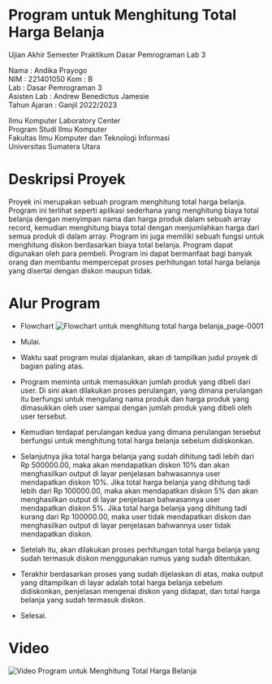 # Program untuk Menghitung Total Harga Belanja
Ujian Akhir Semester Praktikum Dasar Pemrograman Lab 3  

Nama : Andika Prayogo  
NIM  : 221401050 
Kom  : B  
Lab  : Dasar Pemrograman 3  
Asisten Lab : Andrew Benedictus Jamesie  
Tahun Ajaran : Ganjil 2022/2023  

Ilmu Komputer Laboratory Center  
Program Studi Ilmu Komputer  
Fakultas Ilmu Komputer dan Teknologi Informasi  
Universitas Sumatera Utara  

# Deskripsi Proyek
Proyek ini merupakan sebuah program menghitung total harga belanja. Program ini terlihat seperti aplikasi sederhana yang menghitung biaya total belanja dengan menyimpan nama dan harga produk dalam sebuah array record, kemudian menghitung biaya total dengan menjumlahkan harga dari semua produk di dalam array. Program ini juga memiliki sebuah fungsi untuk menghitung diskon berdasarkan biaya total belanja. Program dapat digunakan oleh para pembeli. Program ini dapat bermanfaat bagi banyak orang dan membantu mempercepat proses perhitungan total harga belanja yang disertai dengan diskon maupun tidak.

# Alur Program
 - Flowchart
 ![Flowchart untuk menghitung total harga belanja_page-0001](https://user-images.githubusercontent.com/116491264/209615597-f1e73d54-244c-4bd9-80a0-19a24701a20f.jpg)
 
 - Mulai.
 - Waktu saat program mulai dijalankan, akan di tampilkan judul proyek di bagian paling atas.
 - Program meminta untuk memasukkan jumlah produk yang dibeli dari user. Di sini akan dilakukan proses perulangan, yang dimana perulangan itu berfungsi untuk mengulang nama produk dan harga produk yang dimasukkan oleh user sampai dengan jumlah produk yang dibeli oleh user tersebut.
 - Kemudian terdapat perulangan kedua yang dimana perulangan tersebut berfungsi untuk menghitung total harga belanja sebelum didiskonkan.
 - Selanjutnya jika total harga belanja yang sudah dihitung tadi lebih dari Rp 500000.00, maka akan mendapatkan diskon 10% dan akan menghasilkan output di layar  penjelasan bahwasannya user mendapatkan diskon 10%. Jika total harga belanja yang dihitung tadi lebih dari Rp 100000.00, maka akan mendapatkan diskon 5% dan akan menghasilkan output di layar penjelasan bahwasannya user mendapatkan diskon 5%. Jika total harga belanja yang dihitung tadi kurang dari Rp 100000.00, maka user tidak mendapatkan diskon dan menghasilkan output di layar penjelasan bahwannya user tidak mendapatkan diskon.
 - Setelah itu, akan dilakukan proses perhitungan total harga belanja yang sudah termasuk diskon menggunakan rumus yang sudah ditentukan. 
 - Terakhir berdasarkan proses yang sudah dijelaskan di atas, maka output yang ditampilkan di layar adalah total harga belanja sebelum didiskonkan, penjelasan mengenai diskon yang didapat, dan total harga belanja yang sudah termasuk diskon.
 - Selesai.
                         

# Video
![Video Program untuk Menghitung Total Harga Belanja](https://youtu.be/Aqv1eigTf18 "Program untuk Menghitung Total Harga Belanja")
